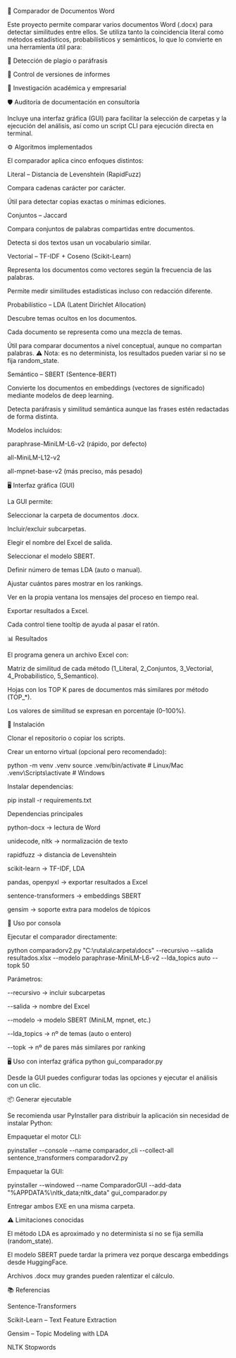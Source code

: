 📄 Comparador de Documentos Word

Este proyecto permite comparar varios documentos Word (.docx) para detectar similitudes entre ellos.
Se utiliza tanto la coincidencia literal como métodos estadísticos, probabilísticos y semánticos, lo que lo convierte en una herramienta útil para:

🔎 Detección de plagio o paráfrasis

📑 Control de versiones de informes

🧪 Investigación académica y empresarial

🛡 Auditoría de documentación en consultoría

Incluye una interfaz gráfica (GUI) para facilitar la selección de carpetas y la ejecución del análisis, así como un script CLI para ejecución directa en terminal.

⚙️ Algoritmos implementados

El comparador aplica cinco enfoques distintos:

Literal – Distancia de Levenshtein (RapidFuzz)

Compara cadenas carácter por carácter.

Útil para detectar copias exactas o mínimas ediciones.

Conjuntos – Jaccard

Compara conjuntos de palabras compartidas entre documentos.

Detecta si dos textos usan un vocabulario similar.

Vectorial – TF-IDF + Coseno (Scikit-Learn)

Representa los documentos como vectores según la frecuencia de las palabras.

Permite medir similitudes estadísticas incluso con redacción diferente.

Probabilístico – LDA (Latent Dirichlet Allocation)

Descubre temas ocultos en los documentos.

Cada documento se representa como una mezcla de temas.

Útil para comparar documentos a nivel conceptual, aunque no compartan palabras.
⚠ Nota: es no determinista, los resultados pueden variar si no se fija random_state.

Semántico – SBERT (Sentence-BERT)

Convierte los documentos en embeddings (vectores de significado) mediante modelos de deep learning.

Detecta paráfrasis y similitud semántica aunque las frases estén redactadas de forma distinta.

Modelos incluidos:

paraphrase-MiniLM-L6-v2 (rápido, por defecto)

all-MiniLM-L12-v2

all-mpnet-base-v2 (más preciso, más pesado)

🖥️ Interfaz gráfica (GUI)

La GUI permite:

Seleccionar la carpeta de documentos .docx.

Incluir/excluir subcarpetas.

Elegir el nombre del Excel de salida.

Seleccionar el modelo SBERT.

Definir número de temas LDA (auto o manual).

Ajustar cuántos pares mostrar en los rankings.

Ver en la propia ventana los mensajes del proceso en tiempo real.

Exportar resultados a Excel.

Cada control tiene tooltip de ayuda al pasar el ratón.

📊 Resultados

El programa genera un archivo Excel con:

Matriz de similitud de cada método (1_Literal, 2_Conjuntos, 3_Vectorial, 4_Probabilistico, 5_Semantico).

Hojas con los TOP K pares de documentos más similares por método (TOP_*).

Los valores de similitud se expresan en porcentaje (0–100%).

🚀 Instalación

Clonar el repositorio o copiar los scripts.

Crear un entorno virtual (opcional pero recomendado):

python -m venv .venv
source .venv/bin/activate   # Linux/Mac
.venv\Scripts\activate      # Windows


Instalar dependencias:

pip install -r requirements.txt

Dependencias principales

python-docx → lectura de Word

unidecode, nltk → normalización de texto

rapidfuzz → distancia de Levenshtein

scikit-learn → TF-IDF, LDA

pandas, openpyxl → exportar resultados a Excel

sentence-transformers → embeddings SBERT

gensim → soporte extra para modelos de tópicos

🏃 Uso por consola

Ejecutar el comparador directamente:

python comparadorv2.py "C:\ruta\a\carpeta\docs" --recursivo --salida resultados.xlsx --modelo paraphrase-MiniLM-L6-v2 --lda_topics auto --topk 50


Parámetros:

--recursivo → incluir subcarpetas

--salida → nombre del Excel

--modelo → modelo SBERT (MiniLM, mpnet, etc.)

--lda_topics → nº de temas (auto o entero)

--topk → nº de pares más similares por ranking

🖥️ Uso con interfaz gráfica
python gui_comparador.py


Desde la GUI puedes configurar todas las opciones y ejecutar el análisis con un clic.

📦 Generar ejecutable

Se recomienda usar PyInstaller para distribuir la aplicación sin necesidad de instalar Python:

Empaquetar el motor CLI:

pyinstaller --console --name comparador_cli --collect-all sentence_transformers comparadorv2.py


Empaquetar la GUI:

pyinstaller --windowed --name ComparadorGUI --add-data "%APPDATA%\nltk_data;nltk_data" gui_comparador.py


Entregar ambos EXE en una misma carpeta.

⚠️ Limitaciones conocidas

El método LDA es aproximado y no determinista si no se fija semilla (random_state).

El modelo SBERT puede tardar la primera vez porque descarga embeddings desde HuggingFace.

Archivos .docx muy grandes pueden ralentizar el cálculo.

📚 Referencias

Sentence-Transformers

Scikit-Learn – Text Feature Extraction

Gensim – Topic Modeling with LDA

NLTK Stopwords